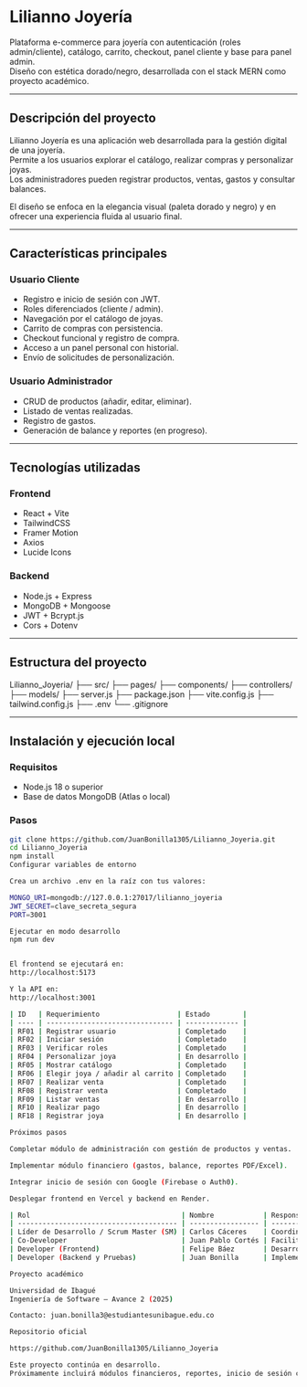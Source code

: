 # Lilianno Joyería

Plataforma e-commerce para joyería con autenticación (roles admin/cliente), catálogo, carrito, checkout, panel cliente y base para panel admin.  
Diseño con estética dorado/negro, desarrollada con el stack MERN como proyecto académico.

---

## Descripción del proyecto

Lilianno Joyería es una aplicación web desarrollada para la gestión digital de una joyería.  
Permite a los usuarios explorar el catálogo, realizar compras y personalizar joyas.  
Los administradores pueden registrar productos, ventas, gastos y consultar balances.  

El diseño se enfoca en la elegancia visual (paleta dorado y negro) y en ofrecer una experiencia fluida al usuario final.

---

## Características principales

### Usuario Cliente
- Registro e inicio de sesión con JWT.  
- Roles diferenciados (cliente / admin).  
- Navegación por el catálogo de joyas.  
- Carrito de compras con persistencia.  
- Checkout funcional y registro de compra.  
- Acceso a un panel personal con historial.  
- Envío de solicitudes de personalización.

### Usuario Administrador
- CRUD de productos (añadir, editar, eliminar).  
- Listado de ventas realizadas.  
- Registro de gastos.  
- Generación de balance y reportes (en progreso).

---

## Tecnologías utilizadas

### Frontend
- React + Vite  
- TailwindCSS  
- Framer Motion  
- Axios  
- Lucide Icons  

### Backend
- Node.js + Express  
- MongoDB + Mongoose  
- JWT + Bcrypt.js  
- Cors + Dotenv  

---

## Estructura del proyecto

Lilianno_Joyeria/
├── src/
├── pages/
├── components/
├── controllers/
├── models/
├── server.js
├── package.json
├── vite.config.js
├── tailwind.config.js
├── .env
└── .gitignore

---

## Instalación y ejecución local

### Requisitos
- Node.js 18 o superior  
- Base de datos MongoDB (Atlas o local)

### Pasos
```bash
git clone https://github.com/JuanBonilla1305/Lilianno_Joyeria.git
cd Lilianno_Joyeria
npm install
Configurar variables de entorno

Crea un archivo .env en la raíz con tus valores:

MONGO_URI=mongodb://127.0.0.1:27017/lilianno_joyeria
JWT_SECRET=clave_secreta_segura
PORT=3001

Ejecutar en modo desarrollo
npm run dev


El frontend se ejecutará en:
http://localhost:5173

Y la API en:
http://localhost:3001

| ID   | Requerimiento                   | Estado        |
| ---- | ------------------------------- | ------------- |
| RF01 | Registrar usuario               | Completado    |
| RF02 | Iniciar sesión                  | Completado    |
| RF03 | Verificar roles                 | Completado    |
| RF04 | Personalizar joya               | En desarrollo |
| RF05 | Mostrar catálogo                | Completado    |
| RF06 | Elegir joya / añadir al carrito | Completado    |
| RF07 | Realizar venta                  | Completado    |
| RF08 | Registrar venta                 | Completado    |
| RF09 | Listar ventas                   | En desarrollo |
| RF10 | Realizar pago                   | En desarrollo |
| RF18 | Registrar joya                  | En desarrollo |

Próximos pasos

Completar módulo de administración con gestión de productos y ventas.

Implementar módulo financiero (gastos, balance, reportes PDF/Excel).

Integrar inicio de sesión con Google (Firebase o Auth0).

Desplegar frontend en Vercel y backend en Render.

| Rol                                     | Nombre            | Responsabilidad                                                                      |
| --------------------------------------- | ----------------- | ------------------------------------------------------------------------------------ |
| Líder de Desarrollo / Scrum Master (SM) | Carlos Cáceres    | Coordina el equipo, revisa código y asegura calidad técnica.                         |
| Co-Developer                            | Juan Pablo Cortés | Facilita la metodología Scrum, asegura cumplimiento de procesos y resuelve bloqueos. |
| Developer (Frontend)                    | Felipe Báez       | Desarrolla la interfaz de usuario y estilos visuales.                                |
| Developer (Backend y Pruebas)           | Juan Bonilla      | Implementa la lógica del servidor, base de datos y pruebas funcionales.              |

Proyecto académico

Universidad de Ibagué
Ingeniería de Software – Avance 2 (2025)

Contacto: juan.bonilla3@estudiantesunibague.edu.co

Repositorio oficial

https://github.com/JuanBonilla1305/Lilianno_Joyeria

Este proyecto continúa en desarrollo.
Próximamente incluirá módulos financieros, reportes, inicio de sesión con Google y despliegue completo en la nube.